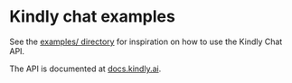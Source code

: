 # Kindly chat examples

See the [examples/ directory](./examples) for inspiration on how to use the Kindly Chat API.

The API is documented at [docs.kindly.ai](https://docs.kindly.ai/api/chat).
